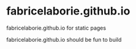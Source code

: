 # fabricelaborie.github.io
fabricelaborie.github.io for static pages

fabricelaborie.github.io should be fun to build
